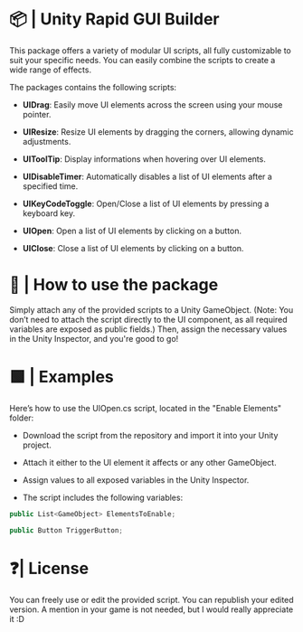 # 📦 | Unity Rapid GUI Builder
This package offers a variety of modular UI scripts, all fully customizable to suit your specific needs. You can easily combine the scripts to create a wide range of effects.

The packages contains the following scripts:

- **UIDrag**: Easily move UI elements across the screen using your mouse pointer.

- **UIResize**: Resize UI elements by dragging the corners, allowing dynamic adjustments.

- **UIToolTip**: Display informations when hovering over UI elements.

- **UIDisableTimer**: Automatically disables a list of UI elements after a specified time.

- **UIKeyCodeToggle**: Open/Close a list of UI elements by pressing a keyboard key.

- **UIOpen**: Open a list of UI elements by clicking on a button.

- **UIClose**: Close a list of UI elements by clicking on a button.

# 🚀 | How to use the package
Simply attach any of the provided scripts to a Unity GameObject. (Note: You don’t need to attach the script directly to the UI component, as all required variables are exposed as public fields.) Then, assign the necessary values in the Unity Inspector, and you're good to go!

# 🟩 | Examples
Here’s how to use the UIOpen.cs script, located in the "Enable Elements" folder:

- Download the script from the repository and import it into your Unity project.

- Attach it either to the UI element it affects or any other GameObject.

- Assign values to all exposed variables in the Unity Inspector.

- The script includes the following variables:

``` C#
public List<GameObject> ElementsToEnable;

public Button TriggerButton;
```
# ❓| License
You can freely use or edit the provided script. You can republish your edited version. A mention in your game is not needed, but I would really appreciate it :D
